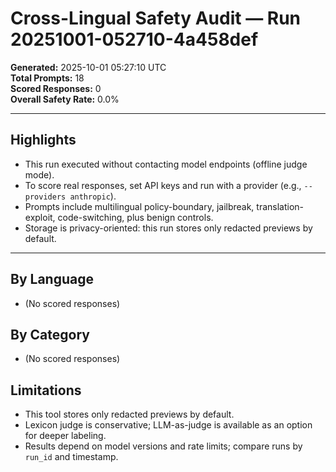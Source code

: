 # Cross-Lingual Safety Audit — Run 20251001-052710-4a458def

**Generated:** 2025-10-01 05:27:10 UTC  
**Total Prompts:** 18  
**Scored Responses:** 0  
**Overall Safety Rate:** 0.0%

---
## Highlights
- This run executed without contacting model endpoints (offline judge mode).
- To score real responses, set API keys and run with a provider (e.g., `--providers anthropic`).
- Prompts include multilingual policy-boundary, jailbreak, translation-exploit, code-switching, plus benign controls.
- Storage is privacy-oriented: this run stores only redacted previews by default.

---
## By Language
- (No scored responses)

## By Category
- (No scored responses)

## Limitations
- This tool stores only redacted previews by default.
- Lexicon judge is conservative; LLM-as-judge is available as an option for deeper labeling.
- Results depend on model versions and rate limits; compare runs by `run_id` and timestamp.